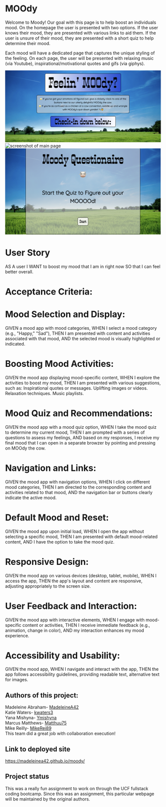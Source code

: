 # MOOdy
Welcome to Moody! Our goal with this page is to help boost an individuals mood. On the homepage the user is presented with two options. If the user knows their mood, they are presented with various links to aid them. If the user is unsure of their mood, they are presented with a short quiz to help determine their mood.

Each mood will have a dedicated page that captures the unique styling of the feeling. On each page, the user will be presented with relaxing music (via Youtube), inspirational/motivational quotes and gifs (via giphys).


<img src="assets/images/top-main.png" alt="top of main page of site">
<img src="assets/images/moody-main.png" alt="screenshot of main page">
<img src="assets/images/quiz-screenshot.png" alt="mood quiz screenshot">

# User Story

AS A user
I WANT to boost my mood that I am in right now
SO that I can feel better overall. 

# Acceptance Criteria:

# Mood Selection and Display:

GIVEN a mood app with mood categories,
WHEN I select a mood category (e.g., "Happy," "Sad"),
THEN I am presented with content and activities associated with that mood,
AND the selected mood is visually highlighted or indicated.

# Boosting Mood Activities:

GIVEN the mood app displaying mood-specific content,
WHEN I explore the activities to boost my mood,
THEN I am presented with various suggestions, such as:
Inspirational quotes or messages.
Uplifting images or videos.
Relaxation techniques.
Music playlists.

# Mood Quiz and Recommendations:

GIVEN the mood app with a mood quiz option,
WHEN I take the mood quiz to determine my current mood,
THEN I am prompted with a series of questions to assess my feelings,
AND based on my responses, I receive my final mood that I can open in a separate browzer by pointing and pressing on MOOdy the cow.

# Navigation and Links:

GIVEN the mood app with navigation options,
WHEN I click on different mood categories,
THEN I am directed to the corresponding content and activities related to that mood,
AND the navigation bar or buttons clearly indicate the active mood.

# Default Mood and Reset:

GIVEN the mood app upon initial load,
WHEN I open the app without selecting a specific mood,
THEN I am presented with default mood-related content,
AND I have the option to take the mood quiz.

# Responsive Design:

GIVEN the mood app on various devices (desktop, tablet, mobile),
WHEN I access the app,
THEN the app's layout and content are responsive, adjusting appropriately to the screen size.

# User Feedback and Interaction:

GIVEN the mood app with interactive elements,
WHEN I engage with mood-specific content or activities,
THEN I receive immediate feedback (e.g., animation, change in color),
AND my interaction enhances my mood experience.

# Accessibility and Usability:

GIVEN the mood app,
WHEN I navigate and interact with the app,
THEN the app follows accessibility guidelines, providing readable text, alternative text for images.


## Authors of this project:
Madeleine Abraham- <a href="https://github.com/MadeleineA42">MadeleineA42</a><br>
Katie Waters- <a href="https://github.com/kwaters3">kwaters3</a><br>
Yana Mishyna- <a href="https://github.com/Ymishyna">Ymishyna</a><br>
Marcus Matthews- <a href="https://github.com/Matthuu75">Matthuu75</a><br>
Mike Reilly- <a href="https://github.com/MikeRei89">MikeRei89</a><br>
This team did a great job with collaboration execution! 


## Link to deployed site
https://madeleinea42.github.io/moody/

## Project status
This was a really fun assignment to work on through the UCF fullstack coding bootcamp. Since this was an assignment, this particular webpage will be maintained by the original authors.  
